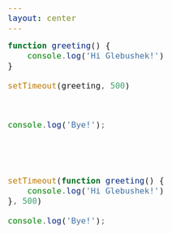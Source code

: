 ```yaml
---
layout: center
---
```


<div class="grid grid-cols-2 gap-x-4"><div>

```js
function greeting() {
    console.log('Hi Glebushek!')
}

setTimeout(greeting, 500)



console.log('Bye!');
```

</div>

<div v-click>

```js




setTimeout(function greeting() {
    console.log('Hi Glebushek!')
}, 500)

console.log('Bye!');
```

</div></div>

<style>
code {
    font-size: 16px ;
}
</style>
